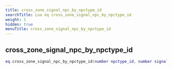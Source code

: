 ```yaml
---
title: cross_zone_signal_npc_by_npctype_id
searchTitle: Lua eq cross_zone_signal_npc_by_npctype_id
weight: 1
hidden: true
menuTitle: cross_zone_signal_npc_by_npctype_id
---
```

## cross_zone_signal_npc_by_npctype_id
```lua
eq.cross_zone_signal_npc_by_npctype_id(number npctype_id, number signal) -- void
```